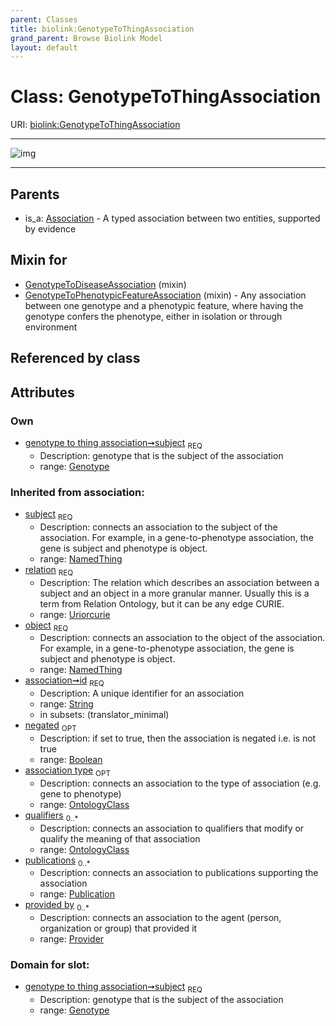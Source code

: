 ```yaml
---
parent: Classes
title: biolink:GenotypeToThingAssociation
grand_parent: Browse Biolink Model
layout: default
---
```


# Class: GenotypeToThingAssociation




URI: [biolink:GenotypeToThingAssociation](https://w3id.org/biolink/vocab/GenotypeToThingAssociation)


---

![img](http://yuml.me/diagram/nofunky;dir:TB/class/[Publication],[Provider],[OntologyClass],[NamedThing],[Genotype]%3Csubject%201..1-%20[GenotypeToThingAssociation%7Crelation(i):uriorcurie;id(i):string;negated(i):boolean%20%3F],[GenotypeToPhenotypicFeatureAssociation]uses%20-.-%3E[GenotypeToThingAssociation],[GenotypeToDiseaseAssociation]uses%20-.-%3E[GenotypeToThingAssociation],[Association]%5E-[GenotypeToThingAssociation],[GenotypeToPhenotypicFeatureAssociation],[GenotypeToDiseaseAssociation],[Genotype],[Association])

---


## Parents

 *  is_a: [Association](Association.md) - A typed association between two entities, supported by evidence

## Mixin for

 * [GenotypeToDiseaseAssociation](GenotypeToDiseaseAssociation.md) (mixin) 
 * [GenotypeToPhenotypicFeatureAssociation](GenotypeToPhenotypicFeatureAssociation.md) (mixin)  - Any association between one genotype and a phenotypic feature, where having the genotype confers the phenotype, either in isolation or through environment

## Referenced by class


## Attributes


### Own

 * [genotype to thing association➞subject](genotype_to_thing_association_subject.md)  <sub>REQ</sub>
    * Description: genotype that is the subject of the association
    * range: [Genotype](Genotype.md)

### Inherited from association:

 * [subject](subject.md)  <sub>REQ</sub>
    * Description: connects an association to the subject of the association. For example, in a gene-to-phenotype association, the gene is subject and phenotype is object.
    * range: [NamedThing](NamedThing.md)
 * [relation](relation.md)  <sub>REQ</sub>
    * Description: The relation which describes an association between a subject and an object in a more granular manner. Usually this is a term from Relation Ontology, but it can be any edge CURIE.
    * range: [Uriorcurie](types/Uriorcurie.md)
 * [object](object.md)  <sub>REQ</sub>
    * Description: connects an association to the object of the association. For example, in a gene-to-phenotype association, the gene is subject and phenotype is object.
    * range: [NamedThing](NamedThing.md)
 * [association➞id](association_id.md)  <sub>REQ</sub>
    * Description: A unique identifier for an association
    * range: [String](types/String.md)
    * in subsets: (translator_minimal)
 * [negated](negated.md)  <sub>OPT</sub>
    * Description: if set to true, then the association is negated i.e. is not true
    * range: [Boolean](types/Boolean.md)
 * [association type](association_type.md)  <sub>OPT</sub>
    * Description: connects an association to the type of association (e.g. gene to phenotype)
    * range: [OntologyClass](OntologyClass.md)
 * [qualifiers](qualifiers.md)  <sub>0..*</sub>
    * Description: connects an association to qualifiers that modify or qualify the meaning of that association
    * range: [OntologyClass](OntologyClass.md)
 * [publications](publications.md)  <sub>0..*</sub>
    * Description: connects an association to publications supporting the association
    * range: [Publication](Publication.md)
 * [provided by](provided_by.md)  <sub>0..*</sub>
    * Description: connects an association to the agent (person, organization or group) that provided it
    * range: [Provider](Provider.md)

### Domain for slot:

 * [genotype to thing association➞subject](genotype_to_thing_association_subject.md)  <sub>REQ</sub>
    * Description: genotype that is the subject of the association
    * range: [Genotype](Genotype.md)
